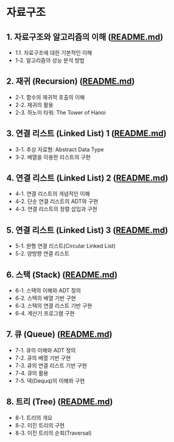 # 자료구조 

## 1. 자료구조와 알고리즘의 이해 ([README.md](/Chapter1/README.md))
  - 1.1. 자료구조에 대한 기본적인 이해
  - 1-2. 알고리즘의 성능 분석 방법 
 
## 2. 재귀 (Recursion) ([README.md](/Chapter2/README.md))
  - 2-1. 함수의 재귀적 호출의 이해
  - 2-2. 재귀의 활용
  - 2-3. 하노이 타워: The Tower of Hanoi
    
## 3. 연결 리스트 (Linked List) 1 ([README.md](/Chapter3/README.md))
  - 3-1. 추상 자료형: Abstract Data Type
  - 3-2. 배열을 이용한 리스트의 구현

## 4. 연결 리스트 (Linked List) 2 ([README.md](/Chapter4/README.md))
  - 4-1. 연결 리스트의 개념적인 이해
  - 4-2. 단순 연결 리스트의 ADT와 구현
  - 4-3. 연결 리스트의 정렬 삽입과 구현

## 5. 연결 리스트 (Linked List) 3 ([README.md](/Chapter5/README.md))
  - 5-1. 원형 연결 리스트(Circular Linked List)
  - 5-2. 양방향 연결 리스트
  
## 6. 스택 (Stack) ([README.md](/Chapter6/README.md))
  - 6-1. 스택의 이해와 ADT 정의
  - 6-2. 스택의 배열 기반 구현
  - 6-3. 스택의 연결 리스트 기반 구현
  - 6-4. 계산기 프로그램 구현

## 7. 큐 (Queue) ([README.md](/Chapter7/README.md))
  - 7-1. 큐의 이해와 ADT 정의
  - 7-2. 큐의 배열 기반 구현
  - 7-3. 큐의 연결 리스트 기반 구현
  - 7-4. 큐의 활용
  - 7-5. 덱(Dequq)의 이해와 구현

## 8. 트리 (Tree) ([README.md](/Chapter8/README.md))
  - 8-1. 트리의 개요
  - 8-2. 이진 트리의 구현
  - 8-3. 이진 트리의 순회(Traversal)
